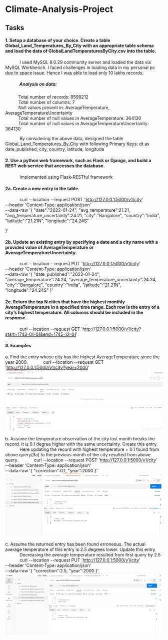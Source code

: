 # Climate-Analysis-Project

## Tasks
#### 1. Setup a database of your choice. Create a table Global_Land_Temperatures_By_City with an appropriate table schema and load the data of GlobalLandTemperaturesByCity.csv into the table. 

   
   &emsp;&emsp;&emsp; I used MySQL 8.0.29 community server and loaded the data via MySQL Workbench. I faced challenges in loading data in my personal pc due to space issue. Hence I was able to load only 10 lakhs records.

##### &emsp;&emsp;&emsp; Analysis on data:<br />
&emsp;&emsp;&emsp;Total number of records: 8599212<br />
&emsp;&emsp;&emsp;Total number of columns: 7<br />
&emsp;&emsp;&emsp;Null values present in: AverageTemperature, AverageTemperatureUncertainty<br />
&emsp;&emsp;&emsp;Total number of null values in AverageTemperature: 364130<br />
&emsp;&emsp;&emsp;Total number of null values in AverageTemperatureUncertainty: 364130<br />

&emsp;&emsp;&emsp; By considering the above data, designed the table Global_Land_Temperatures_By_City with following Primary Keys:
dt as date_published, city, country, latitude, longitude

#### 2. Use a python web framework, such as Flask or Django, and build a REST web service that accesses the database.
 &emsp;&emsp;&emsp; Implemented using Flask-RESTful framework

#### 2a. Create a new entry in the table.
&emsp;&emsp;&emsp; curl --location --request POST 'http://127.0.0.1:5000/v1/city' \
--header 'Content-Type: application/json' \
--data-raw '{
    "date":"2022-01-24",
    "avg_temperature":21.21,
    "avg_temperature_uncertainty":24.21,
    "city":"Bangalore",
    "country":"India",
    "latitude":"21.21N",
    "longitude":"24.24S"

}'

#### 2b. Update an existing entry by specifying a date and a city name with a provided value of AverageTemperature or AverageTemperatureUncertainty.
&emsp;&emsp;&emsp; curl --location --request PUT 'http://127.0.0.1:5000/v1/city' \
--header 'Content-Type: application/json' \
--data-raw '{
    "date_published":"2022-01-24",
    "average_temperature":24.24,
    "average_temperature_uncertainty":24.24,
    "city":"Bangalore",
    "country":"India",
    "latitude":"21.21N",
    "longitude":"24.24S"
}'

#### 2c. Return the top N cities that have the highest monthly AverageTemperature in a specified time range. Each row is the entry of a city’s highest temperature. All columns should be included in the response.
&emsp;&emsp;&emsp; curl --location --request GET 'http://127.0.0.1:5000/v1/city?start=1743-01-01&end=1745-12-01'

#### 3. Examples
a. Find the entry whose city has the highest AverageTemperature since the
year 2000.
&emsp;&emsp;&emsp; curl --location --request GET 'http://127.0.0.1:5000/v1/city?year=2000'
&emsp;&emsp;&emsp; ![Screenshot](https://github.com/rjshree/climate-analysis-project/blob/master/highesttempsince2000.JPG)

b. Assume the temperature observation of the city last month
breaks the record. It is 0.1 degree higher with the same uncertainty. Create
this entry.
&emsp;&emsp;&emsp; Here updating the record with highest temperature + 0.1 found from above query(3a) to the previous month of the city resulted from above query.
&emsp;&emsp;&emsp; curl --location --request POST 'http://127.0.0.1:5000/v1/city' \
--header 'Content-Type: application/json' \
--data-raw '{
    "correction":0.1,
    "year":2000
}'
&emsp;&emsp;&emsp; ![Screenshot 3b](https://github.com/rjshree/climate-analysis-project/blob/master/screenshot_3b.JPG)

c. Assume the returned entry has been found erroneous.
The actual average temperature of this entry is 2.5 degrees lower. Update
this entry
&emsp;&emsp;&emsp; Decreasing the average temperature resulted from first query by 2.5
&emsp;&emsp;&emsp; curl --location --request PUT 'http://127.0.0.1:5000/v1/city' \
--header 'Content-Type: application/json' \
--data-raw '{
    "correction":2.5,
    "year":2000
}'
&emsp;&emsp;&emsp; ![Screenshot_3c](https://github.com/rjshree/climate-analysis-project/blob/master/screenshot_3c.JPG)
